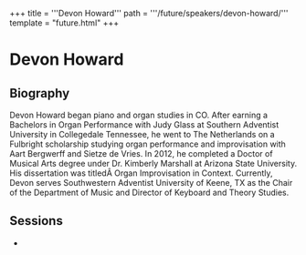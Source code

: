 +++
title = '''Devon Howard'''
path = '''/future/speakers/devon-howard/'''
template = "future.html"
+++

<h1>Devon Howard</h1>
<h2>Biography</h2>
<p>Devon Howard began piano and organ studies in CO. After earning a Bachelors in Organ Performance with Judy Glass at Southern Adventist University in Collegedale Tennessee, he went to The Netherlands on a Fulbright scholarship studying organ performance and improvisation with Aart Bergwerff and Sietze de Vries. In 2012, he completed a Doctor of Musical Arts degree under Dr. Kimberly Marshall at Arizona State University. His dissertation was titledÂ Organ Improvisation in Context. Currently, Devon serves Southwestern Adventist University of Keene, TX as the Chair of the Department of Music and Director of Keyboard and Theory Studies.</p>
<h2>Sessions</h2>
<ul><li><bound method Session.link of Session(data=SessionData(session_description='An exploration of ways virtual sampling instruments can enhance learning at all levels!\r\n\r\nIn the past few years Hauptwerk and other virtual sampling technologies have surged onto the organ landscape. In 2017 Southwestern Adventist University in Keene, TX acquired a custom Noorlander console with 14 organ sample sets for the pedagogical and practice opportunities of their students. This workshop seeks to share the unique ways this affordable resource can contribute to vibrant and comprehensive learning at all levels and experience! Topics covered will include roles & benefits in learning environments, basic cost analysis and comparisons, setup and maintenance concerns, and a handout of resources.', session_end_date_time=datetime.datetime(2024, 6, 30, 13, 0), session_name='Hauptwerk as a Pedagogical Tool', session_start_date_time=datetime.datetime(2024, 6, 30, 12, 0), session_stub='DCADEA3E-2158-4128-93EE-E1035D33B67B', speaker_category=['Organist'], speakers=['1832E538-35FD-411D-BCDB-799E20453A81'], timezone_name='Pacific Time', updated_date=datetime.date(2023, 9, 4)), updated=False, deleted=False)></li>

